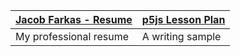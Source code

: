 
[Jacob Farkas - Resume](resume.html)   |   [p5js Lesson Plan](lesson-plan.html)
------------ | -------------
My professional resume | A writing sample
